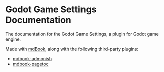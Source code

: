 # Godot Game Settings Documentation

The documentation for the Godot Game Settings, a plugin for Godot game engine.

Made with [mdBook](https://github.com/rust-lang/mdBook), along with the following third-party plugins:

- [mdbook-admonish](https://github.com/tommilligan/mdbook-admonish)
- [mdbook-pagetoc](https://github.com/slowsage/mdbook-pagetoc)
